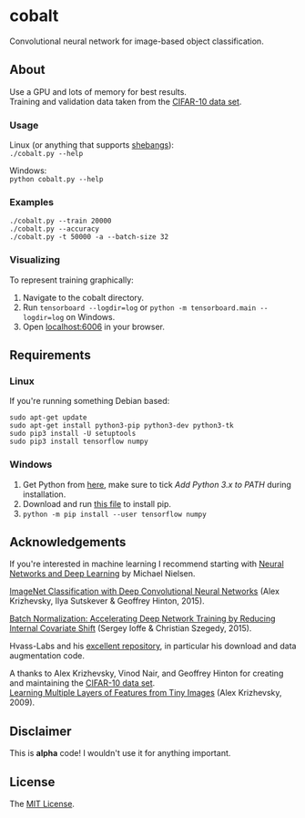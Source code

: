 # cobalt

Convolutional neural network for image-based object classification.

## About

Use a GPU and lots of memory for best results.  
Training and validation data taken from the [CIFAR-10 data set](https://www.cs.toronto.edu/~kriz/cifar.html).

### Usage

Linux (or anything that supports [shebangs](https://en.wikipedia.org/wiki/Shebang_(Unix))):  
`./cobalt.py --help`

Windows:  
`python cobalt.py --help`

### Examples

`./cobalt.py --train 20000`  
`./cobalt.py --accuracy`  
`./cobalt.py -t 50000 -a --batch-size 32`

### Visualizing

To represent training graphically:

1. Navigate to the cobalt directory.
2. Run `tensorboard --logdir=log` or `python -m tensorboard.main --logdir=log` on Windows.
3. Open [localhost:6006](http://localhost:6006/) in your browser.

## Requirements

### Linux

If you're running something Debian based:

```
sudo apt-get update
sudo apt-get install python3-pip python3-dev python3-tk
sudo pip3 install -U setuptools
sudo pip3 install tensorflow numpy
```

### Windows

1. Get Python from [here](https://www.python.org/downloads/release/python-362/), make sure to tick *Add Python 3.x to PATH* during installation.
2. Download and run [this file](https://bootstrap.pypa.io/get-pip.py) to install pip.
3. `python -m pip install --user tensorflow numpy`

## Acknowledgements

If you're interested in machine learning I recommend starting with [Neural Networks and Deep Learning](http://neuralnetworksanddeeplearning.com) by Michael Nielsen.

[ImageNet Classification with Deep Convolutional Neural Networks](http://vision.stanford.edu/teaching/cs231b_spring1415/slides/alexnet_tugce_kyunghee.pdf) (Alex Krizhevsky, Ilya Sutskever & Geoffrey Hinton, 2015).

[Batch Normalization: Accelerating Deep Network Training by Reducing Internal Covariate Shift](https://arxiv.org/pdf/1502.03167v3.pdf) (Sergey Ioffe & Christian Szegedy, 2015).

Hvass-Labs and his [excellent repository](https://github.com/Hvass-Labs/TensorFlow-Tutorials), in particular his download and data augmentation code.

A thanks to Alex Krizhevsky, Vinod Nair, and Geoffrey Hinton for creating and maintaining the [CIFAR-10 data set](https://www.cs.toronto.edu/~kriz/cifar.html).  
[Learning Multiple Layers of Features from Tiny Images](https://www.cs.toronto.edu/~kriz/learning-features-2009-TR.pdf) (Alex Krizhevsky, 2009).

## Disclaimer

This is **alpha** code! I wouldn't use it for anything important.

## License

The [MIT License](LICENSE).
